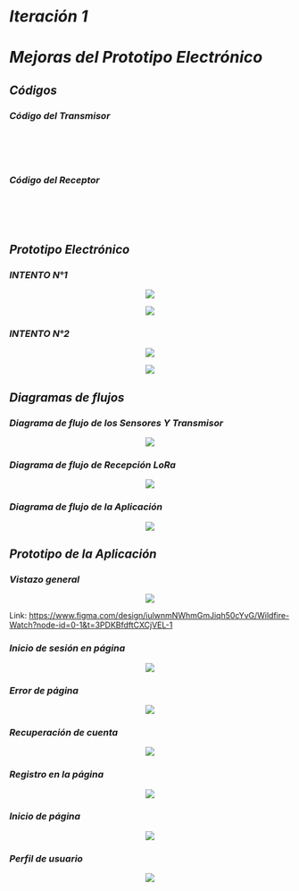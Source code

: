 # *Iteración 1*

# *Mejoras del Prototipo Electrónico*

## *Códigos*

### *Código del Transmisor*

<p align="center" float="left">  <img src=""/> </p>

<p align="center" float="left">  <img src=""/> </p>

<p align="center" float="left">  <img src=""/> </p>

<p align="center" float="left">  <img src=""/> </p>

<p align="center" float="left">  <img src=""/> </p>

### *Código del Receptor*

<p align="center" float="left">  <img src=""/> </p>

<p align="center" float="left">  <img src=""/> </p>

<p align="center" float="left">  <img src=""/> </p>

<p align="center" float="left">  <img src=""/> </p>

<p align="center" float="left">  <img src=""/> </p>

## *Prototipo Electrónico*

### *INTENTO N°1*

<p align="center" float="left">  <img src="https://github.com/GreisyJhoana05/Grupo2-FdD/blob/main/FdD/Imagenes/Iteraci%C3%B3n-1-diagrama-de-flujo/E07-Imagen07.jpg"/> </p>

<p align="center" float="left">  <img src="https://github.com/GreisyJhoana05/Grupo2-FdD/blob/main/FdD/Imagenes/Iteraci%C3%B3n-1-diagrama-de-flujo/E07-Imagen08.jpg""/> </p>

### *INTENTO N°2*

<p align="center" float="left">  <img src="https://github.com/GreisyJhoana05/Grupo2-FdD/blob/main/FdD/Imagenes/Iteraci%C3%B3n-1-diagrama-de-flujo/E07-Imagen09.jpg""/> </p>

<p align="center" float="left">  <img src="https://github.com/GreisyJhoana05/Grupo2-FdD/blob/main/FdD/Imagenes/Iteraci%C3%B3n-1-diagrama-de-flujo/E07-Imagen10.jpg""/> </p>

## *Diagramas de flujos*
### *Diagrama de flujo de los Sensores Y Transmisor*
<p align="center" float="left">  <img src="https://github.com/GreisyJhoana05/Grupo2-FdD/blob/main/FdD/Imagenes/Iteraci%C3%B3n-1-diagrama-de-flujo/E07-Imagen11.jpg""/> </p>

### *Diagrama de flujo de Recepción LoRa*
<p align="center" float="left">  <img src="https://github.com/GreisyJhoana05/Grupo2-FdD/blob/main/FdD/Imagenes/Iteraci%C3%B3n-1-diagrama-de-flujo/E07-Imagen12.jpg""/> </p>

### *Diagrama de flujo de la Aplicación*
<p align="center" float="left">  <img src="https://github.com/GreisyJhoana05/Grupo2-FdD/blob/main/FdD/Imagenes/Iteraci%C3%B3n-1-diagrama-de-flujo/E07-Imagen13.jpg""/> </p>

## *Prototipo de la Aplicación*
### *Vistazo general*

<p align="center" float="left">  <img src="https://github.com/GreisyJhoana05/Grupo2-FdD/blob/main/FdD/Imagenes/Iteraci%C3%B3n-1-diagrama-de-flujo/E07-Imagen14.jpg"/> </p>

Link: https://www.figma.com/design/iulwnmNWhmGmJiqh50cYvG/Wildfire-Watch?node-id=0-1&t=3PDKBfdftCXCjVEL-1

### *Inicio de sesión en página*
<p align="center" float="left">  <img src="https://github.com/GreisyJhoana05/Grupo2-FdD/blob/main/FdD/Imagenes/Iteraci%C3%B3n-1-diagrama-de-flujo/E07-Imagen15.jpg"/> </p>

### *Error de página*
<p align="center" float="left">  <img src="https://github.com/GreisyJhoana05/Grupo2-FdD/blob/main/FdD/Imagenes/Iteraci%C3%B3n-1-diagrama-de-flujo/E07-Imagen16.jpg"/> </p>

### *Recuperación de cuenta*
<p align="center" float="left">  <img src="https://github.com/GreisyJhoana05/Grupo2-FdD/blob/main/FdD/Imagenes/Iteraci%C3%B3n-1-diagrama-de-flujo/E07-Imagen17.jpg"/> </p>

### *Registro en la página*
<p align="center" float="left">  <img src="https://github.com/GreisyJhoana05/Grupo2-FdD/blob/main/FdD/Imagenes/Iteraci%C3%B3n-1-diagrama-de-flujo/E07-Imagen18.jpg"/> </p>

### *Inicio de página*
<p align="center" float="left">  <img src="https://github.com/GreisyJhoana05/Grupo2-FdD/blob/main/FdD/Imagenes/Iteraci%C3%B3n-1-diagrama-de-flujo/E07-Imagen19.jpg"/> </p>

### *Perfil de usuario*
<p align="center" float="left">  <img src="https://github.com/GreisyJhoana05/Grupo2-FdD/blob/main/FdD/Imagenes/Iteraci%C3%B3n-1-diagrama-de-flujo/E07-Imagen20.jpg"/> </p>


